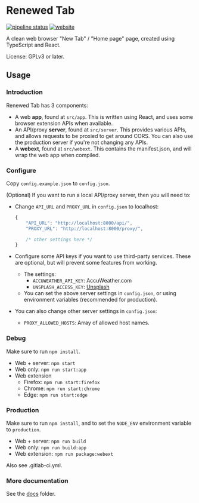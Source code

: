 # Renewed Tab

[![pipeline status](https://gitlab.com/renewedtab/renewedtab/badges/master/pipeline.svg)](https://gitlab.com/renewedtab/renewedtab/-/commits/master) [![website](https://img.shields.io/badge/Try_It-Online-blue)](https://web.renewedtab.com/)

A clean web browser "New Tab" / "Home page" page, created using TypeScript and React.

License: GPLv3 or later.

## Usage

### Introduction

Renewed Tab has 3 components:

* A web **app**, found at `src/app`. This is written using React, and
  uses some browser extension APIs when available.
* An API/proxy **server**, found at `src/server`.
  This provides various APIs, and allows requests to be proxied to get
  around CORS. You can also use the production server if you're not changing
  any APIs.
* A **webext**, found at `src/webext`. This contains the manifest.json,
  and will wrap the web app when compiled.

### Configure

Copy `config.example.json` to `config.json`.

(Optional) If you want to run a local API/proxy server, then you will need to:

* Change `API_URL` and `PROXY_URL` in `config.json` to localhost:


	```js
	{
		"API_URL": "http://localhost:8000/api/",
		"PROXY_URL": "http://localhost:8000/proxy/",

		/* other settings here */
	}
	```

* Configure some API keys if you want to use third-party services.
  These are optional, but will prevent some features from working.
	* The settings:
		* `ACCUWEATHER_API_KEY`: AccuWeather.com
		* `UNSPLASH_ACCESS_KEY`: [Unsplash](https://unsplash.com/oauth/applications)
	* You can set the above server settings in `config.json`, or using
	  environment variables (recommended for production).

* You can also change other server settings in `config.json`:
	* `PROXY_ALLOWED_HOSTS`: Array of allowed host names.

### Debug

Make sure to run `npm install`.

* Web + server: `npm start`
* Web only: `npm run start:app`
* Web extension
	* Firefox: `npm run start:firefox`
	* Chrome: `npm run start:chrome`
	* Edge: `npm run start:edge`

### Production

Make sure to run `npm install`, and to set the `NODE_ENV` environment
variable to `production`.

* Web + server: `npm run build`
* Web only: `npm run build:app`
* Web extension: `npm run package:webext`

Also see .gitlab-ci.yml.

### More documentation

See the [docs](docs) folder.
